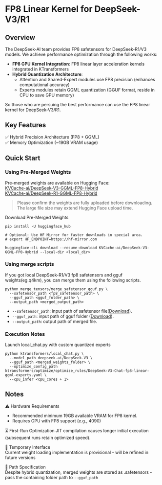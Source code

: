 # FP8 Linear Kernel for DeepSeek-V3/R1

## Overview
The DeepSeek-AI team provides FP8 safetensors for DeepSeek-R1/V3 models. We achieve performance optimization through the following works:
- **FP8 GPU Kernel Integration**: FP8 linear layer acceleration kernels integrated in KTransformers
- **Hybrid Quantization Architecture**:
  - Attention and Shared-Expert modules use FP8 precision (enhances computational accuracy)
  - Experts modules retain GGML quantization (GGUF format, reside in CPU to save GPU memory)

So those who are persuing the best performance can use the FP8 linear kernel for DeepSeek-V3/R1.

## Key Features

✅ Hybrid Precision Architecture (FP8 + GGML)<br>
✅ Memory Optimization (~19GB VRAM usage)

## Quick Start
### Using Pre-Merged Weights

Pre-merged weights are available on Hugging Face:<br>
[KVCache-ai/DeepSeek-V3-GGML-FP8-Hybrid](https://huggingface.co/KVCache-ai/DeepSeek-V3)<br>
[KVCache-ai/DeepSeek-R1-GGML-FP8-Hybrid](https://huggingface.co/KVCache-ai/DeepSeek-R1)

> Please confirm the weights are fully uploaded before downloading. The large file size may extend Hugging Face upload time.


Download Pre-Merged Weights
```shell
pip install -U huggingface_hub

# Optional: Use HF Mirror for faster downloads in special area.
# export HF_ENDPOINT=https://hf-mirror.com 

huggingface-cli download --resume-download KVCache-ai/DeepSeek-V3-GGML-FP8-Hybrid --local-dir <local_dir>
```
### Using merge scripts
If you got local DeepSeek-R1/V3 fp8 safetensors and gguf weights(eg.q4km), you can merge them using the following scripts.

```shell
python merge_tensors/merge_safetensor_gguf.py \
  --safetensor_path <fp8_safetensor_path> \
  --gguf_path <gguf_folder_path> \
  --output_path <merged_output_path>
```

* `--safetensor_path`:	input path of safetensor file([Download](https://huggingface.co/deepseek-ai/DeepSeek-V3/tree/main)).
* `--gguf_path`: input path of gguf folder ([Download](https://huggingface.co/unsloth/DeepSeek-V3-GGUF/tree/main/DeepSeek-V3-Q4_K_M)).
* `--output_path`: output path of merged file.


### Execution Notes

Launch local_chat.py with custom quantized experts
```shell
python ktransformers/local_chat.py \
  --model_path deepseek-ai/DeepSeek-V3 \
  --gguf_path <merged_weights_folder> \
  --optimize_config_path ktransformers/optimize/optimize_rules/DeepSeek-V3-Chat-fp8-linear-ggml-experts.yaml \
  --cpu_infer <cpu_cores + 1>
```


## Notes

⚠️ Hardware Requirements<br>
* Recommended minimum 19GB available VRAM for FP8 kernel.
* Requires GPU with FP8 support (e.g., 4090)

⏳ First-Run Optimization
JIT compilation causes longer initial execution (subsequent runs retain optimized speed).

🔄 Temporary Interface<br>
Current weight loading implementation is provisional - will be refined in future versions

📁 Path Specification<br>
Despite hybrid quantization, merged weights are stored as .safetensors - pass the containing folder path to `--gguf_path`